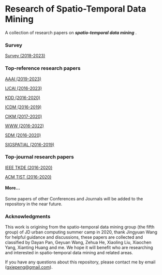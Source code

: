 # Research of Spatio-Temporal Data Mining
A collection of research papers on ***spatio-temporal data mining*** .

### Survey

[Survey (2018-2023)](Survey/Survey.md)

### Top-reference research papers

[AAAI (2019-2023)](AAAI/AAAI.md)

[IJCAI (2016-2023)](IJCAI/IJCAI.md)

[KDD (2016-2020)](KDD/KDD.md)

[ICDM (2016-2019)](ICDM/ICDM.md)

[CIKM (2017-2020)](CIKM/CIKM.md)

[WWW (2016-2022)](WWW/WWW.md)

[SDM (2016-2020)](SDM/SDM.md)

[SIGSPATIAL (2016-2019)](SIGSPATIAL/SIGPATIAL.md)

### Top-journal research papers

[IEEE TKDE (2016-2020)](TKDE/TKDE.md)

[ACM TIST (2016-2020)](TIST/TIST.md)

#### More...
Some papers of other Conferences and Journals will be added to the repository in the near future.

### Acknowledgments
This work is origining from the spatio-temporal data mining group (the fifth group) of JD urban computing summer camp in 2020, thank Jingyuan Wang for helpful guidance and discussions, these papers are collected and classified by Dayan Pan, Geyuan Wang, Zehua He, Xiaoling Liu, Xiaochen Yang, Xianting Huang and me. We hope it will benefit who are researching and interested in spatio-temporal data mining and related areas.

If you have any questions about this repository, please contact me by email (gxiepeng@gmail.com).
